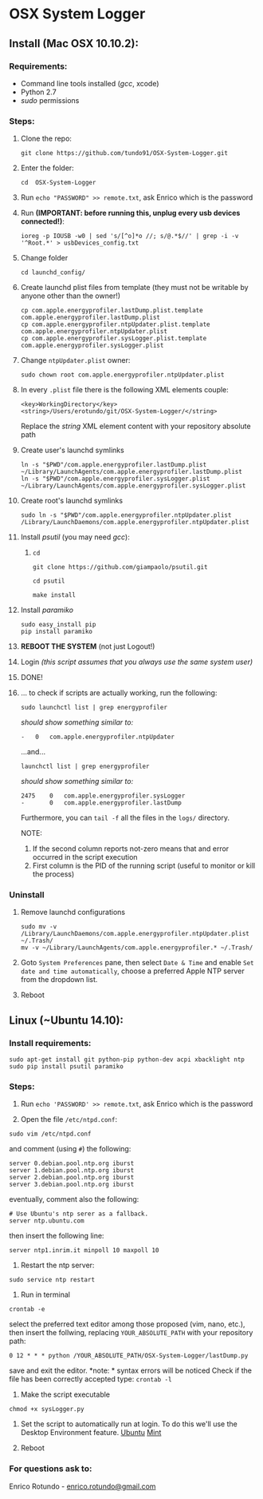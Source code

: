 # OSX System Logger


## Install (Mac OSX 10.10.2):

### Requirements:

* Command line tools installed (*gcc*, xcode)
* Python 2.7 
* *sudo* permissions

### Steps:

1. Clone the repo:

	```
	git clone https://github.com/tundo91/OSX-System-Logger.git
	```
	
1. Enter the folder:

	```
	cd	OSX-System-Logger
	```

1. Run ```echo "PASSWORD" >> remote.txt```, ask Enrico which is the password

1. Run **(IMPORTANT: before running this, unplug every usb devices connected!)**:

	```
	ioreg -p IOUSB -w0 | sed 's/[^o]*o //; s/@.*$//' | grep -i -v '^Root.*' > usbDevices_config.txt
	```

1. Change folder

	```
	cd launchd_config/
	```
	
1. Create launchd plist files from template (they must not be writable by anyone other than the owner!)
	
	```
	cp com.apple.energyprofiler.lastDump.plist.template com.apple.energyprofiler.lastDump.plist
	cp com.apple.energyprofiler.ntpUpdater.plist.template com.apple.energyprofiler.ntpUpdater.plist
	cp com.apple.energyprofiler.sysLogger.plist.template com.apple.energyprofiler.sysLogger.plist
	```

1. Change ```ntpUpdater.plist``` owner: 

	```
	sudo chown root com.apple.energyprofiler.ntpUpdater.plist
	```
		
1. In every ```.plist``` file there is the following XML elements couple:

	```
	<key>WorkingDirectory</key>
    <string>/Users/erotundo/git/OSX-System-Logger/</string>
    ```

	Replace the *string* XML element content with your repository absolute path 

1. Create user's launchd symlinks
	
	```
	ln -s "$PWD"/com.apple.energyprofiler.lastDump.plist ~/Library/LaunchAgents/com.apple.energyprofiler.lastDump.plist
	ln -s "$PWD"/com.apple.energyprofiler.sysLogger.plist ~/Library/LaunchAgents/com.apple.energyprofiler.sysLogger.plist
	```

1. Create root's launchd symlinks

	```
	sudo ln -s "$PWD"/com.apple.energyprofiler.ntpUpdater.plist /Library/LaunchDaemons/com.apple.energyprofiler.ntpUpdater.plist
	```
1. Install *psutil* (you may need *gcc*):
	
	1. 
		```
		cd
		
		git clone https://github.com/giampaolo/psutil.git
		
		cd psutil

		make install
		```
1. Install *paramiko*

	```
	sudo easy_install pip
	pip install paramiko
	```

1. **REBOOT THE SYSTEM** (not just Logout!)

1. Login *(this script assumes that you always use the same system user)*

1. DONE!

1. ... to check if scripts are actually working, run the following:
	
	```
	sudo launchctl list | grep energyprofiler
	```

	*should show something similar to:*

	```
	-	0	com.apple.energyprofiler.ntpUpdater
	```

	...and...

	```
	launchctl list | grep energyprofiler
	```

	*should show something similar to:*

	```
	2475	0	com.apple.energyprofiler.sysLogger
	-		0	com.apple.energyprofiler.lastDump
	```

	Furthermore, you can ```tail -f``` all the files in the ```logs/``` directory.
	

	NOTE: 

	1. If the second column reports not-zero means that and error occurred in the script execution
	1. First column is the PID of the running script (useful to monitor or kill the process)
	
	
### Uninstall

1. Remove launchd configurations

	```
	sudo mv -v /Library/LaunchDaemons/com.apple.energyprofiler.ntpUpdater.plist ~/.Trash/
	mv -v ~/Library/LaunchAgents/com.apple.energyprofiler.* ~/.Trash/
	```

1. Goto ```System Preferences``` pane, then select ```Date & Time``` and enable ```Set date and time automatically```, choose a preferred Apple NTP server from the dropdown list.

1. Reboot



## Linux (~Ubuntu 14.10):

### Install requirements:

```
sudo apt-get install git python-pip python-dev acpi xbacklight ntp
sudo pip install psutil paramiko
```

### Steps:

1. Run ```echo 'PASSWORD' >> remote.txt```, ask Enrico which is the password


1. Open the file ```/etc/ntpd.conf```:

```
sudo vim /etc/ntpd.conf
```

and comment (using ```#```) the following:

```
server 0.debian.pool.ntp.org iburst
server 1.debian.pool.ntp.org iburst
server 2.debian.pool.ntp.org iburst
server 3.debian.pool.ntp.org iburst
```

eventually, comment also the following:
```
# Use Ubuntu's ntp serer as a fallback.
server ntp.ubuntu.com
```

then insert the following line:
```
server ntp1.inrim.it minpoll 10 maxpoll 10
```

1. Restart the ntp server:

```
sudo service ntp restart
``` 

1. Run in terminal

```
crontab -e
```

select the preferred text editor among those proposed (vim, nano, etc.), then insert the follwing, replacing ```YOUR_ABSOLUTE_PATH``` with your repository path:

```
0 12 * * * python /YOUR_ABSOLUTE_PATH/OSX-System-Logger/lastDump.py
```

save and exit the editor.
*note: * syntax errors will be noticed
Check if the file has been correctly accepted type: ```crontab -l```


1. Make the script executable

```
chmod +x sysLogger.py
```

1. Set the script to automatically run at login. To do this we'll use the Desktop Environment feature. 
[Ubuntu](http://askubuntu.com/questions/48321/how-do-i-start-applications-automatically-on-login) 
[Mint](http://askubuntu.com/questions/209684/where-can-i-find-the-startup-application-list-in-a-cinnamon-desktop)


1. Reboot


### For questions ask to:
Enrico Rotundo - <enrico.rotundo@gmail.com>